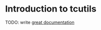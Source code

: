 # Introduction to tcutils

TODO: write [great documentation](http://jacobian.org/writing/what-to-write/)
